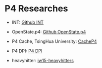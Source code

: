 # P4 Researches

- INT: [Github INT](https://github.com/p4lang/ntf/tree/int-demo/apps/int#overview)

- OpenState.p4: [Github OpenState.p4](https://github.com/OpenState-SDN/openstate.p4)

- P4 Cache, TsingHua University: [CacheP4](https://github.com/mzj14/CacheP4-Test)

- P4 DPI: [P4 DPI](https://github.com/abbieyaya/p4_DPI)

- heavyhitter: [iw15-heavyhitters](https://github.com/vibhaa/iw15-heavyhitters)
